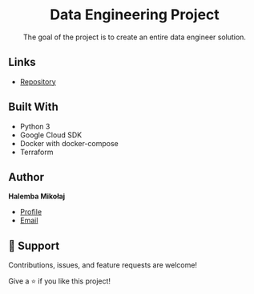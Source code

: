 <h1 align="center">Data Engineering Project</h1>

<p align="center"> The goal of the project is to create an entire data engineer solution.</p>

## Links

- [Repository](https://github.com/mikolaj-halemba/Data-Engineering-Project "<Data-Engineering-Project> Repository")


## Built With

- Python 3
- Google Cloud SDK
- Docker with docker-compose
- Terraform


## Author

**Halemba Mikołaj**


- [Profile](https://github.com/mikolaj-halemba "Halemba Mikołaj")
- [Email](mailto:mikolaj.halemba96@gmail.com?subject=Hi "Hi!")


## 🤝 Support

Contributions, issues, and feature requests are welcome!

Give a ⭐️ if you like this project!


